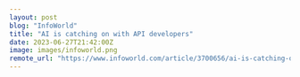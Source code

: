 ```yaml
---
layout: post
blog: "InfoWorld"
title: "AI is catching on with API developers"
date: 2023-06-27T21:42:00Z
image: images/infoworld.png
remote_url: "https://www.infoworld.com/article/3700656/ai-is-catching-on-with-api-developers.html#tk.rss_applicationdevelopment"
---
```

